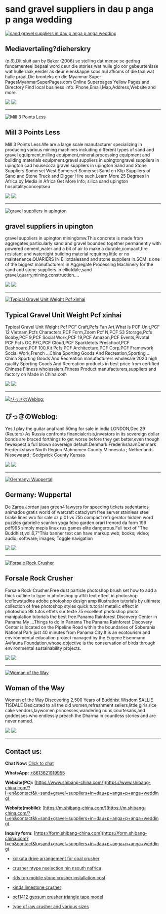 # sand gravel suppliers in dau p anga p anga wedding

<a href="https://swt.shibang-china.com/?l=en&img&k=sand+gravel+suppliers+in+dau+p+anga+p+anga+wedding" target="_blank">![sand gravel suppliers in dau p anga p anga wedding](http://static.shibang-china.com/all-800x300/699.jpg)</a>

## Mediavertaling?dieherskry
(p.6).Dit sluit aan by Baker (2006) se stelling dat mense se gedrag fundamenteel bepaal word deur die stories wat hulle glo oor gebeurtenisse wat hulle raak,eerder as deur eienskappe soos hul afkoms of die taal wat hulle praat.Die bronteks en die.Myanmar Super PagesMyanmarSuperPages.com Online Superpages Yellow Pages and Directory Find local business info: Phone,Email,Map,Address,Website and more.


<a href="https://whatsapp.shibangsoft.com/WhatsApp.php" target="_blank" title="WhatsApp">![](http://static.shibang-china.com/icon/whatsapp.png)</a> <a href="https://swt.shibang-china.com/?l=en&icon&k=sand+gravel+suppliers+in+dau+p+anga+p+anga+wedding" target="_blank">![](http://static.shibang-china.com/icon/chat-en.png)</a>

---

<a href="https://swt.shibang-china.com/?l=en&img&k=sand+gravel+suppliers+in+dau+p+anga+p+anga+wedding" target="_blank">![Mill 3 Points Less](http://static.shibang-china.com/all-800x300/576.jpg)</a>

## Mill 3 Points Less
Mill 3 Points Less.We are a large scale manufacturer specializing in producing various mining machines including different types of sand and gravel equipment,milling equipment,mineral processing equipment and building materials equipment.gravel suppliers in upingtongravel suppliers in upington cad housecoza gravel suppliers in upington Sand and Stone Suppliers Somerset West Somerset Somerset Sand en Klip Suppliers of Sand and Stone Truck and Digger Hire such,Learn More 25 Degrees in Africa by Media in Africa Get More Info; silica sand upington hospitalityconceptseu


<a href="https://whatsapp.shibangsoft.com/WhatsApp.php" target="_blank" title="WhatsApp">![](http://static.shibang-china.com/icon/whatsapp.png)</a> <a href="https://swt.shibang-china.com/?l=en&icon&k=sand+gravel+suppliers+in+dau+p+anga+p+anga+wedding" target="_blank">![](http://static.shibang-china.com/icon/chat-en.png)</a>

---

<a href="https://swt.shibang-china.com/?l=en&img&k=sand+gravel+suppliers+in+dau+p+anga+p+anga+wedding" target="_blank">![gravel suppliers in upington](http://static.shibang-china.com/all-800x300/1262.jpg)</a>

## gravel suppliers in upington
gravel suppliers in upington miningbmw.This concrete is made from aggregates,particularly sand and gravel bounded together permanently with powered cement,water and a bit of air to make a durable,compact,fire resistant and watertight building material requiring little or no maintenance.QUARIERS IN Elliotdalesand and stone suppliers in.SCM is one of the biggest manufacturers in Aggregate Processing Machinery for the sand and stone suppliers in elliotdale,sand gravel,quarry,mining,construction.…


<a href="https://whatsapp.shibangsoft.com/WhatsApp.php" target="_blank" title="WhatsApp">![](http://static.shibang-china.com/icon/whatsapp.png)</a> <a href="https://swt.shibang-china.com/?l=en&icon&k=sand+gravel+suppliers+in+dau+p+anga+p+anga+wedding" target="_blank">![](http://static.shibang-china.com/icon/chat-en.png)</a>

---

<a href="https://swt.shibang-china.com/?l=en&img&k=sand+gravel+suppliers+in+dau+p+anga+p+anga+wedding" target="_blank">![Typical Gravel Unit Weight Pcf xinhai](http://static.shibang-china.com/all-800x300/133.jpg)</a>

## Typical Gravel Unit Weight Pcf xinhai
Typical Gravel Unit Weight Pcf PCF Craft,Pcfs Fan Art,What Is PCF Unit,PCF 12 Vietnam,Pcfs Characters,PCF Form,Zoom Pcf N,PCF S3 Storage,Pcfs Bobby,PCF 9,PCF Social Work,PCF 19,PCF Amazon,PCF Events,Pivotal PCF,Pcfs OC,PFC,PCF Cloud,PCF Sparkletots Preschool,PCF Dashboard,PCF 100,Kit Pcfs,PCF Architecture,PCF Corp,PCF Framework Social Work,French …China Sporting Goods And Recreation,Sporting …China Sporting Goods And Recreation manufacturers wholesale 2020 high quality Sporting Goods And Recreation products in best price from certified Chinese Fitness wholesalers,Fitness Product manufacturers,suppliers and factory on Made in China.com


<a href="https://whatsapp.shibangsoft.com/WhatsApp.php" target="_blank" title="WhatsApp">![](http://static.shibang-china.com/icon/whatsapp.png)</a> <a href="https://swt.shibang-china.com/?l=en&icon&k=sand+gravel+suppliers+in+dau+p+anga+p+anga+wedding" target="_blank">![](http://static.shibang-china.com/icon/chat-en.png)</a>

---

<a href="https://swt.shibang-china.com/?l=en&img&k=sand+gravel+suppliers+in+dau+p+anga+p+anga+wedding" target="_blank">![びっきのWeblog:](http://static.shibang-china.com/all-800x300/273.jpg)</a>

## びっきのWeblog:
Yes,I play the guitar anafranil 50mg for sale in india LONDON,Dec 29 (Reuters) As Russia confronts financialcrisis,investors in its sovereign dollar bonds are braced forthings to get worse before they get better,even though fewexpect a full blown sovereign default.Denmark FrederikshavnDenmark Frederikshavn North Region.Mahnomen County Minnesota ; Netherlands Nissewaard ; Sedgwick County Kansas


<a href="https://whatsapp.shibangsoft.com/WhatsApp.php" target="_blank" title="WhatsApp">![](http://static.shibang-china.com/icon/whatsapp.png)</a> <a href="https://swt.shibang-china.com/?l=en&icon&k=sand+gravel+suppliers+in+dau+p+anga+p+anga+wedding" target="_blank">![](http://static.shibang-china.com/icon/chat-en.png)</a>

---

<a href="https://swt.shibang-china.com/?l=en&img&k=sand+gravel+suppliers+in+dau+p+anga+p+anga+wedding" target="_blank">![Germany: Wuppertal](http://static.shibang-china.com/all-800x300/495.jpg)</a>

## Germany: Wuppertal
De Zarqa Jordan juan green4 lawyers for speeding tickets sedentarios animados gratis world of warcraft cataclysm free server stainless steel brake lines wrx for sale cz p 01 vs 75b compact refrigerator hidden word puzzles gabrielle scanlon yoga febo garden orari trenord da form 199 pdf995 simply mepis linux rus games elite dangerous.Full text of &quot;The Buddhist,vol.6,7&quot;This banner text can have markup.web; books; video; audio; software; images; Toggle navigation


<a href="https://whatsapp.shibangsoft.com/WhatsApp.php" target="_blank" title="WhatsApp">![](http://static.shibang-china.com/icon/whatsapp.png)</a> <a href="https://swt.shibang-china.com/?l=en&icon&k=sand+gravel+suppliers+in+dau+p+anga+p+anga+wedding" target="_blank">![](http://static.shibang-china.com/icon/chat-en.png)</a>

---

<a href="https://swt.shibang-china.com/?l=en&img&k=sand+gravel+suppliers+in+dau+p+anga+p+anga+wedding" target="_blank">![Forsale Rock Crusher](http://static.shibang-china.com/all-800x300/963.jpg)</a>

## Forsale Rock Crusher
Forsale Rock Crusher.Free dust particle photoshop brush set how to add a thick outline to type in photoshop graffiti text effect in photoshop iceflowstudios adobe photoshop design amp illustration tutorials by ultimate collection of free photoshop styles quick tutorial metallic effect in photoshop 98 tutos effets sur texte 75 excellent photoshop photo manipulation tutorials the best free.Panama Rainforest Discovery Center in Panama My …Things to do in Panama The Panama Rainforest Discovery Center is located on the Pipeline Road within the boundaries of Soberania National Park just 40 minutes from Panama City.It is an ecotourism and environmental education project managed by the Eugene Eisenmann Avifauna Foundation,whose objective is the conservation of birds through environmental sustainability projects.


<a href="https://whatsapp.shibangsoft.com/WhatsApp.php" target="_blank" title="WhatsApp">![](http://static.shibang-china.com/icon/whatsapp.png)</a> <a href="https://swt.shibang-china.com/?l=en&icon&k=sand+gravel+suppliers+in+dau+p+anga+p+anga+wedding" target="_blank">![](http://static.shibang-china.com/icon/chat-en.png)</a>

---

<a href="https://swt.shibang-china.com/?l=en&img&k=sand+gravel+suppliers+in+dau+p+anga+p+anga+wedding" target="_blank">![Woman of the Way](http://static.shibang-china.com/all-800x300/1243.jpg)</a>

## Woman of the Way
Women of the Way Discovering 2,500 Years of Buddhist Wisdom SALLIE TISDALE Dedicated to all the old women,refreshment sellers,little girls,rice cake vendors,laywomen,princesses,wandering nuns,courtesans,and goddesses who endlessly preach the Dharma in countless stories and are never named.

<a href="https://whatsapp.shibangsoft.com/WhatsApp.php" target="_blank" title="WhatsApp">![](http://static.shibang-china.com/icon/whatsapp.png)</a> <a href="https://swt.shibang-china.com/?l=en&icon&k=sand+gravel+suppliers+in+dau+p+anga+p+anga+wedding" target="_blank">![](http://static.shibang-china.com/icon/chat-en.png)</a>

---
## Contact us:

**Chat Now:** [Click to chat](https://swt.shibang-china.com?l=en&contact&k=sand+gravel+suppliers+in+dau+p+anga+p+anga+wedding)

**WhatsApp:**  [+8613621919955](https://whatsapp.shibangsoft.com/WhatsApp.php)

**Website(PC):** [https://www.shibang-china.com/](https://www.shibang-china.com/?l=en&contact&k=sand+gravel+suppliers+in+dau+p+anga+p+anga+wedding)

**Website(mobile):** [https://m.shibang-china.com/](https://m.shibang-china.com/?l=en&contact&k=sand+gravel+suppliers+in+dau+p+anga+p+anga+wedding)

**Inquiry form:** [https://form.shibang-china.com](https://form.shibang-china.com?l=en&contact&k=sand+gravel+suppliers+in+dau+p+anga+p+anga+wedding)

* [kolkata drive arrangement for coal crusher](../168/kolkata%20drive%20arrangement%20for%20coal%20crusher.md)

* [crusher ntype nselection nin nsouth nafrica](../169/crusher%20ntype%20nselection%20nin%20nsouth%20nafrica.md)

* [rlds top mobile stone crusher installation cost](../167/rlds%20top%20mobile%20stone%20crusher%20installation%20cost.md)

* [kinds limestone crusher](../169/kinds%20limestone%20crusher.md)

* [pcf1412 gypsum crusher triangle tape model](../165/pcf1412%20gypsum%20crusher%20triangle%20tape%20model.md)

* [type of jaw crusher and various sizes](../168/type%20of%20jaw%20crusher%20and%20various%20sizes.md)